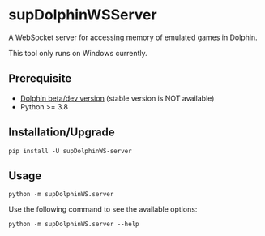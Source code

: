 # supDolphinWSServer
A WebSocket server for accessing memory of emulated games in Dolphin.

This tool only runs on Windows currently.

## Prerequisite
- [Dolphin beta/dev version](https://dolphin-emu.org/download/) (stable version is NOT available)
- Python >= 3.8

## Installation/Upgrade
```
pip install -U supDolphinWS-server
```

## Usage
```
python -m supDolphinWS.server
```

Use the following command to see the available options:
```
python -m supDolphinWS.server --help
```
